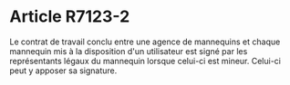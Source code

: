 # Article R7123-2

  
Le contrat de travail conclu entre une agence de mannequins et chaque mannequin mis à la disposition d'un utilisateur est signé par les représentants légaux du mannequin lorsque celui-ci est mineur. Celui-ci peut y apposer sa signature.